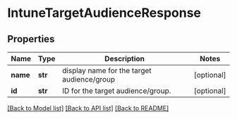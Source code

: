 # IntuneTargetAudienceResponse

## Properties
Name | Type | Description | Notes
------------ | ------------- | ------------- | -------------
**name** | **str** | display name for the target audience/group | [optional] 
**id** | **str** | ID for the target audience/group. | [optional] 

[[Back to Model list]](../README.md#documentation-for-models) [[Back to API list]](../README.md#documentation-for-api-endpoints) [[Back to README]](../README.md)

